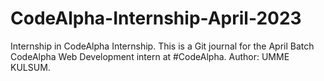# CodeAlpha-Internship-April-2023


Internship in CodeAlpha Internship. This is a Git journal for the April Batch CodeAlpha Web Development intern at #CodeAlpha. Author: UMME KULSUM.
